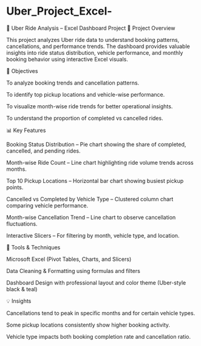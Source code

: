 # Uber_Project_Excel-
🚖 Uber Ride Analysis – Excel Dashboard Project
📌 Project Overview

This project analyzes Uber ride data to understand booking patterns, cancellations, and performance trends. The dashboard provides valuable insights into ride status distribution, vehicle performance, and monthly booking behavior using interactive Excel visuals.

🎯 Objectives

To analyze booking trends and cancellation patterns.

To identify top pickup locations and vehicle-wise performance.

To visualize month-wise ride trends for better operational insights.

To understand the proportion of completed vs cancelled rides.

📊 Key Features

Booking Status Distribution – Pie chart showing the share of completed, cancelled, and pending rides.

Month-wise Ride Count – Line chart highlighting ride volume trends across months.

Top 10 Pickup Locations – Horizontal bar chart showing busiest pickup points.

Cancelled vs Completed by Vehicle Type – Clustered column chart comparing vehicle performance.

Month-wise Cancellation Trend – Line chart to observe cancellation fluctuations.

Interactive Slicers – For filtering by month, vehicle type, and location.

🧩 Tools & Techniques

Microsoft Excel (Pivot Tables, Charts, and Slicers)

Data Cleaning & Formatting using formulas and filters

Dashboard Design with professional layout and color theme (Uber-style black & teal)

💡 Insights

Cancellations tend to peak in specific months and for certain vehicle types.

Some pickup locations consistently show higher booking activity.

Vehicle type impacts both booking completion rate and cancellation ratio.
